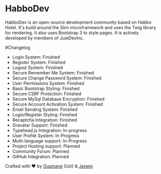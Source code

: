 # HabboDev
HabboDev is an open-source development community based on Habbo Hotel. It's build around the Slim microframework and uses the Twig
library for rendering. It also uses Bootstrap 3 to style pages.
It is actively developed by members of JustDevInc.

#Changelog
- Login System: Finished
- Register System: Finished
- Logout System: Finished
- Secure Remember Me System: Finished
- Secure Change Password System: Finished
- User Permissions System: Finished
- Basic Bootstrap Styling: Finished
- Secure CSRF Protection: Finished
- Secure MySql Database Encryption: Finished
- Secure Account Activation System: Finished
- Email Sending System: Finished
- Login/Register Styling: Finished
- Recaptcha Integration: Finished
- Gravatar Support: Finished
- Typehead.js Integration: In-progress
- User Profile System: In-Progress
- Multi-language support: In-Progress
- Project Hosting support: Planned
- Community Forum: Planned
- GitHub Integration: Planned

Crafted with :heart: by <a href="http://www.github.com/otraore">Ousmane</a> (Uzi)</a> & <a href="http://www.github.com/adversities">Jeremi</a>
